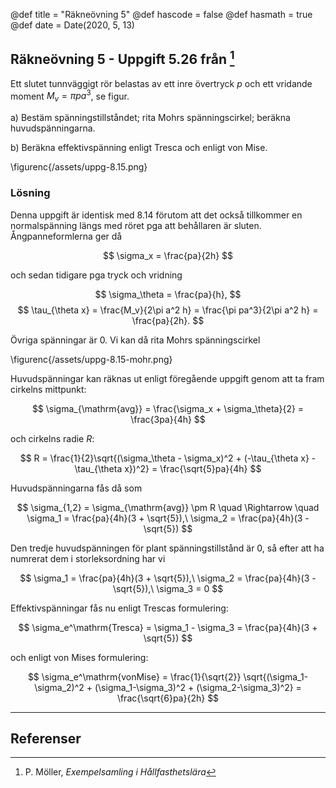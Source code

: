 @def title = "Räkneövning 5"
@def hascode = false
@def hasmath = true
@def date = Date(2020, 5, 13)

## Räkneövning 5 - Uppgift 5.26 från [^moller]

Ett slutet tunnväggigt rör belastas av ett inre övertryck $p$ och ett vridande moment $M_v = \pi pa^3$, se figur.

a) Bestäm spänningstillståndet; rita Mohrs spänningscirkel; beräkna huvudspänningarna.

b) Beräkna effektivspänning enligt Tresca och enligt von Mise.

\figurenc{/assets/uppg-8.15.png}

### Lösning

Denna uppgift är identisk med 8.14 förutom att det också tillkommer en normalspänning längs med röret pga att behållaren är sluten. Ångpanneformlerna ger då

$$
\sigma_x = \frac{pa}{2h}
$$

och sedan tidigare pga tryck och vridning

$$
\sigma_\theta = \frac{pa}{h},
$$
$$
\tau_{\theta x} = \frac{M_v}{2\pi a^2 h} = \frac{\pi pa^3}{2\pi a^2 h} = \frac{pa}{2h}.
$$

Övriga spänningar är 0. Vi kan då rita Mohrs spänningscirkel

\figurenc{/assets/uppg-8.15-mohr.png}

Huvudspänningar kan räknas ut enligt föregående uppgift genom att ta fram cirkelns mittpunkt:

$$
\sigma_{\mathrm{avg}} = \frac{\sigma_x + \sigma_\theta}{2} = \frac{3pa}{4h}
$$

och cirkelns radie $R$:

$$
R = \frac{1}{2}\sqrt{(\sigma_\theta - \sigma_x)^2 + (-\tau_{\theta x} - \tau_{\theta x})^2} = \frac{\sqrt{5}pa}{4h}
$$

Huvudspänningarna fås då som

$$
\sigma_{1,2} = \sigma_{\mathrm{avg}} \pm R \quad \Rightarrow \quad \sigma_1 = \frac{pa}{4h}(3 + \sqrt{5}),\ \sigma_2 = \frac{pa}{4h}(3 - \sqrt{5})
$$

Den tredje huvudspänningen för plant spänningstillstånd är 0, så efter att ha numrerat dem i storleksordning har vi

$$
\sigma_1 = \frac{pa}{4h}(3 + \sqrt{5}),\ \sigma_2 = \frac{pa}{4h}(3 - \sqrt{5}),\ \sigma_3 = 0
$$

Effektivspänningar fås nu enligt Trescas formulering:

$$
\sigma_e^\mathrm{Tresca} = \sigma_1 - \sigma_3 = \frac{pa}{4h}(3 + \sqrt{5})
$$

och enligt von Mises formulering:

$$
\sigma_e^\mathrm{vonMise} = \frac{1}{\sqrt{2}} \sqrt{(\sigma_1-\sigma_2)^2 + (\sigma_1-\sigma_3)^2 + (\sigma_2-\sigma_3)^2} = \frac{\sqrt{6}pa}{2h}
$$

---

## Referenser

[^moller]: P. Möller, *Exempelsamling i Hållfasthetslära*
[^extra]: *Extra övningsexempel i hållfasthetslära för TME061*
